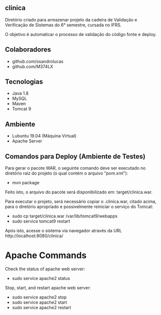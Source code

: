 ## clinica

Diretório criado para armazenar projeto da cadeira de Validação e Verificação de Sistemas do 6° semestre, cursada no IFRS.

O objetivo é automaticar o processo de validação do código fonte e deploy.

## Colaboradores
* github.com/osandrolucas
* github.com/M374LX

## Tecnologias
* Java 1.8
* MySQL
* Maven
* Tomcat 9

## Ambiente
* Lubuntu 19.04 (Máquina Virtual)
* Apache Server

## Comandos para Deploy (Ambiente de Testes)
Para gerar o pacote WAR, o seguinte comando deve ser executado no diretório raiz do projeto (o qual contém o arquivo "pom.xml"):
* mvn package

Feito isto, o arquivo do pacote será disponibilizado em: target/clinica.war.

Para executar o projeto, será necessário copiar o .clinica.war, citado acima, para o diretório apropriado e possivelmente reiniciar o serviço do Tomcat:
* sudo cp target/clinica.war /var/lib/tomcat9/webapps
* sudo service tomcat9 restart

Após isto, acesse o sistema via navegador através da URL http://localhost:8080/clinica/

# Apache Commands

Check the status of apache web server: 
* sudo service apache2 status

Stop, start, and restart apache web server:
* sudo service apache2 stop
* sudo service apache2 start
* sudo service apache2 restart


